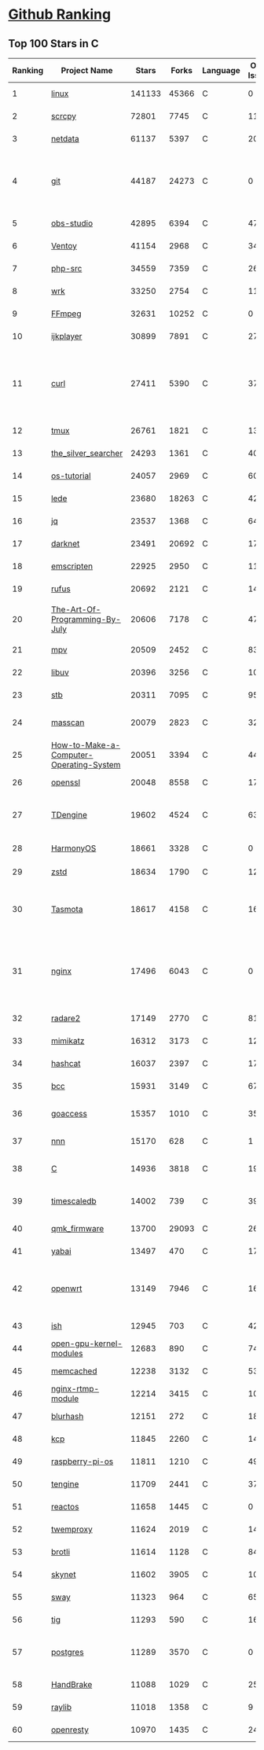 [Github Ranking](../README.md)
==========

## Top 100 Stars in C

| Ranking | Project Name | Stars | Forks | Language | Open Issues | Description | Last Commit |
| ------- | ------------ | ----- | ----- | -------- | ----------- | ----------- | ----------- |
| 1 | [linux](https://github.com/torvalds/linux) | 141133 | 45366 | C | 0 | Linux kernel source tree | 2022-11-12T01:58:47Z |
| 2 | [scrcpy](https://github.com/Genymobile/scrcpy) | 72801 | 7745 | C | 1130 | Display and control your Android device | 2022-11-09T04:49:16Z |
| 3 | [netdata](https://github.com/netdata/netdata) | 61137 | 5397 | C | 209 | Real-time performance monitoring, done right! https://www.netdata.cloud | 2022-11-12T00:19:40Z |
| 4 | [git](https://github.com/git/git) | 44187 | 24273 | C | 0 | Git Source Code Mirror - This is a publish-only repository but pull requests can be turned into patches to the mailing list via GitGitGadget (https://gitgitgadget.github.io/). Please follow Documentation/SubmittingPatches procedure for any of your improvements. | 2022-11-12T02:18:03Z |
| 5 | [obs-studio](https://github.com/obsproject/obs-studio) | 42895 | 6394 | C | 470 | OBS Studio - Free and open source software for live streaming and screen recording | 2022-11-12T00:24:31Z |
| 6 | [Ventoy](https://github.com/ventoy/Ventoy) | 41154 | 2968 | C | 345 | A new bootable USB solution. | 2022-11-10T02:10:14Z |
| 7 | [php-src](https://github.com/php/php-src) | 34559 | 7359 | C | 264 | The PHP Interpreter | 2022-11-12T02:17:28Z |
| 8 | [wrk](https://github.com/wg/wrk) | 33250 | 2754 | C | 117 | Modern HTTP benchmarking tool | 2022-09-30T14:22:08Z |
| 9 | [FFmpeg](https://github.com/FFmpeg/FFmpeg) | 32631 | 10252 | C | 0 | Mirror of https://git.ffmpeg.org/ffmpeg.git | 2022-11-12T02:50:04Z |
| 10 | [ijkplayer](https://github.com/bilibili/ijkplayer) | 30899 | 7891 | C | 2722 | Android/iOS video player based on FFmpeg n3.4, with MediaCodec, VideoToolbox support. | 2022-10-16T07:24:49Z |
| 11 | [curl](https://github.com/curl/curl) | 27411 | 5390 | C | 37 | A command line tool and library for transferring data with URL syntax, supporting DICT, FILE, FTP, FTPS, GOPHER, GOPHERS, HTTP, HTTPS, IMAP, IMAPS, LDAP, LDAPS, MQTT, POP3, POP3S, RTMP, RTMPS, RTSP, SCP, SFTP, SMB, SMBS, SMTP, SMTPS, TELNET and TFTP. libcurl offers a myriad of powerful features | 2022-11-11T23:54:45Z |
| 12 | [tmux](https://github.com/tmux/tmux) | 26761 | 1821 | C | 13 | tmux source code | 2022-11-11T10:14:31Z |
| 13 | [the_silver_searcher](https://github.com/ggreer/the_silver_searcher) | 24293 | 1361 | C | 407 | A code-searching tool similar to ack, but faster. | 2022-08-09T22:03:44Z |
| 14 | [os-tutorial](https://github.com/cfenollosa/os-tutorial) | 24057 | 2969 | C | 60 | How to create an OS from scratch | 2022-10-09T10:06:06Z |
| 15 | [lede](https://github.com/coolsnowwolf/lede) | 23680 | 18263 | C | 428 | Lean's LEDE source | 2022-11-11T08:25:48Z |
| 16 | [jq](https://github.com/stedolan/jq) | 23537 | 1368 | C | 647 | Command-line JSON processor | 2022-10-16T12:49:56Z |
| 17 | [darknet](https://github.com/pjreddie/darknet) | 23491 | 20692 | C | 1775 | Convolutional Neural Networks | 2022-11-04T13:27:54Z |
| 18 | [emscripten](https://github.com/emscripten-core/emscripten) | 22925 | 2950 | C | 1141 | Emscripten: An LLVM-to-WebAssembly Compiler | 2022-11-12T00:58:10Z |
| 19 | [rufus](https://github.com/pbatard/rufus) | 20692 | 2121 | C | 14 | The Reliable USB Formatting Utility | 2022-11-07T17:45:57Z |
| 20 | [The-Art-Of-Programming-By-July](https://github.com/julycoding/The-Art-Of-Programming-By-July) | 20606 | 7178 | C | 47 | 本项目曾冲到全球第一，干货集锦见本页面最底部，另完整精致的纸质版《编程之法：面试和算法心得》已在京东/当当上销售 | 2021-07-03T07:47:32Z |
| 21 | [mpv](https://github.com/mpv-player/mpv) | 20509 | 2452 | C | 836 | 🎥 Command line video player | 2022-11-11T20:24:46Z |
| 22 | [libuv](https://github.com/libuv/libuv) | 20396 | 3256 | C | 106 | Cross-platform asynchronous I/O | 2022-11-11T15:21:58Z |
| 23 | [stb](https://github.com/nothings/stb) | 20311 | 7095 | C | 95 | stb single-file public domain libraries for C/C++ | 2022-11-06T05:28:36Z |
| 24 | [masscan](https://github.com/robertdavidgraham/masscan) | 20079 | 2823 | C | 328 | TCP port scanner, spews SYN packets asynchronously, scanning entire Internet in under 5 minutes. | 2022-11-11T16:19:30Z |
| 25 | [How-to-Make-a-Computer-Operating-System](https://github.com/SamyPesse/How-to-Make-a-Computer-Operating-System) | 20051 | 3394 | C | 44 | How to Make a Computer Operating System in C++ | 2021-12-16T09:10:55Z |
| 26 | [openssl](https://github.com/openssl/openssl) | 20048 | 8558 | C | 1748 | TLS/SSL and crypto library | 2022-11-11T18:46:10Z |
| 27 | [TDengine](https://github.com/taosdata/TDengine) | 19602 | 4524 | C | 638 | TDengine is an open source, high-performance, cloud native time-series database optimized for Internet of Things (IoT), Connected Cars, Industrial IoT and DevOps. | 2022-11-12T02:55:59Z |
| 28 | [HarmonyOS](https://github.com/Awesome-HarmonyOS/HarmonyOS) | 18661 | 3328 | C | 0 | A curated list of awesome things related to HarmonyOS. 华为鸿蒙操作系统。 | 2022-07-07T01:24:35Z |
| 29 | [zstd](https://github.com/facebook/zstd) | 18634 | 1790 | C | 125 | Zstandard - Fast real-time compression algorithm | 2022-11-06T02:10:46Z |
| 30 | [Tasmota](https://github.com/arendst/Tasmota) | 18617 | 4158 | C | 16 | Alternative firmware for ESP8266 with easy configuration using webUI, OTA updates, automation using timers or rules, expandability and entirely local control over MQTT, HTTP, Serial or KNX. Full documentation at | 2022-11-11T20:15:52Z |
| 31 | [nginx](https://github.com/nginx/nginx) | 17496 | 6043 | C | 0 | An official read-only mirror of http://hg.nginx.org/nginx/ which is updated hourly. Pull requests on GitHub cannot be accepted and will be automatically closed. The proper way to submit changes to nginx is via the nginx development mailing list, see http://nginx.org/en/docs/contributing_changes.html | 2022-11-03T12:09:29Z |
| 32 | [radare2](https://github.com/radareorg/radare2) | 17149 | 2770 | C | 815 | UNIX-like reverse engineering framework and command-line toolset | 2022-11-11T23:44:49Z |
| 33 | [mimikatz](https://github.com/gentilkiwi/mimikatz) | 16312 | 3173 | C | 121 | A little tool to play with Windows security | 2022-10-25T18:06:53Z |
| 34 | [hashcat](https://github.com/hashcat/hashcat) | 16037 | 2397 | C | 175 | World's fastest and most advanced password recovery utility | 2022-11-11T11:01:36Z |
| 35 | [bcc](https://github.com/iovisor/bcc) | 15931 | 3149 | C | 677 | BCC - Tools for BPF-based Linux IO analysis, networking, monitoring, and more | 2022-11-11T09:55:35Z |
| 36 | [goaccess](https://github.com/allinurl/goaccess) | 15357 | 1010 | C | 352 | GoAccess is a real-time web log analyzer and interactive viewer that runs in a terminal in *nix systems or through your browser. | 2022-11-01T02:11:32Z |
| 37 | [nnn](https://github.com/jarun/nnn) | 15170 | 628 | C | 1 | n³ The unorthodox terminal file manager | 2022-11-09T17:40:30Z |
| 38 | [C](https://github.com/TheAlgorithms/C) | 14936 | 3818 | C | 19 | Collection of various algorithms in mathematics, machine learning, computer science, physics, etc implemented in C for educational purposes. | 2022-11-11T19:59:30Z |
| 39 | [timescaledb](https://github.com/timescale/timescaledb) | 14002 | 739 | C | 398 | An open-source time-series SQL database optimized for fast ingest and complex queries.  Packaged as a PostgreSQL extension. | 2022-11-11T21:20:43Z |
| 40 | [qmk_firmware](https://github.com/qmk/qmk_firmware) | 13700 | 29093 | C | 267 | Open-source keyboard firmware for Atmel AVR and Arm USB families | 2022-11-12T02:31:58Z |
| 41 | [yabai](https://github.com/koekeishiya/yabai) | 13497 | 470 | C | 174 | A tiling window manager for macOS based on binary space partitioning | 2022-10-25T07:10:56Z |
| 42 | [openwrt](https://github.com/openwrt/openwrt) | 13149 | 7946 | C | 1696 | This repository is a mirror of https://git.openwrt.org/openwrt/openwrt.git It is for reference only and is not active for check-ins.  We will continue to accept Pull Requests here. They will be merged via staging trees then into openwrt.git. | 2022-11-11T20:30:56Z |
| 43 | [ish](https://github.com/ish-app/ish) | 12945 | 703 | C | 423 | Linux shell for iOS | 2022-11-11T00:38:07Z |
| 44 | [open-gpu-kernel-modules](https://github.com/NVIDIA/open-gpu-kernel-modules) | 12683 | 890 | C | 74 | NVIDIA Linux open GPU kernel module source | 2022-11-10T16:41:00Z |
| 45 | [memcached](https://github.com/memcached/memcached) | 12238 | 3132 | C | 53 | memcached development tree | 2022-11-08T21:55:28Z |
| 46 | [nginx-rtmp-module](https://github.com/arut/nginx-rtmp-module) | 12214 | 3415 | C | 1006 | NGINX-based Media Streaming Server | 2022-06-21T08:56:37Z |
| 47 | [blurhash](https://github.com/woltapp/blurhash) | 12151 | 272 | C | 18 | A very compact representation of a placeholder for an image. | 2022-11-09T11:31:56Z |
| 48 | [kcp](https://github.com/skywind3000/kcp) | 11845 | 2260 | C | 148 | :zap: KCP - A Fast and Reliable ARQ Protocol | 2022-07-02T14:25:59Z |
| 49 | [raspberry-pi-os](https://github.com/s-matyukevich/raspberry-pi-os) | 11811 | 1210 | C | 49 | Learning operating system development using Linux kernel and Raspberry Pi | 2022-02-16T17:29:18Z |
| 50 | [tengine](https://github.com/alibaba/tengine) | 11709 | 2441 | C | 372 | A distribution of Nginx with some advanced features | 2022-11-11T12:01:42Z |
| 51 | [reactos](https://github.com/reactos/reactos) | 11658 | 1445 | C | 0 | A free Windows-compatible Operating System | 2022-11-12T02:55:15Z |
| 52 | [twemproxy](https://github.com/twitter/twemproxy) | 11624 | 2019 | C | 143 | A fast, light-weight proxy for memcached and redis | 2022-10-09T10:48:45Z |
| 53 | [brotli](https://github.com/google/brotli) | 11614 | 1128 | C | 84 | Brotli compression format | 2022-11-08T19:59:03Z |
| 54 | [skynet](https://github.com/cloudwu/skynet) | 11602 | 3905 | C | 10 | A lightweight online game framework | 2022-10-27T08:15:57Z |
| 55 | [sway](https://github.com/swaywm/sway) | 11323 | 964 | C | 655 | i3-compatible Wayland compositor | 2022-11-11T23:19:54Z |
| 56 | [tig](https://github.com/jonas/tig) | 11293 | 590 | C | 166 | Text-mode interface for git | 2022-10-27T10:44:18Z |
| 57 | [postgres](https://github.com/postgres/postgres) | 11289 | 3570 | C | 0 | Mirror of the official PostgreSQL GIT repository. Note that this is just a *mirror* - we don't work with pull requests on github. To contribute, please see https://wiki.postgresql.org/wiki/Submitting_a_Patch | 2022-11-11T20:53:47Z |
| 58 | [HandBrake](https://github.com/HandBrake/HandBrake) | 11088 | 1029 | C | 256 | HandBrake's main development repository  | 2022-11-10T19:00:14Z |
| 59 | [raylib](https://github.com/raysan5/raylib) | 11018 | 1358 | C | 9 | A simple and easy-to-use library to enjoy videogames programming | 2022-11-11T16:23:02Z |
| 60 | [openresty](https://github.com/openresty/openresty) | 10970 | 1435 | C | 248 | High Performance Web Platform Based on Nginx and LuaJIT | 2022-10-27T14:30:37Z |

